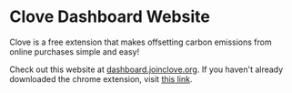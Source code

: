 # Clove Dashboard Website

Clove is a free extension that makes offsetting carbon emissions from online purchases simple and easy!

Check out this website at [dashboard.joinclove.org](https://dashboard.joinclove.org). If you haven't already downloaded the chrome extension, visit [this link](https://chrome.google.com/webstore/detail/clove-carbon-offset-for-o/ngbohkoofgapiedfbnbnbondgpldgcba).


